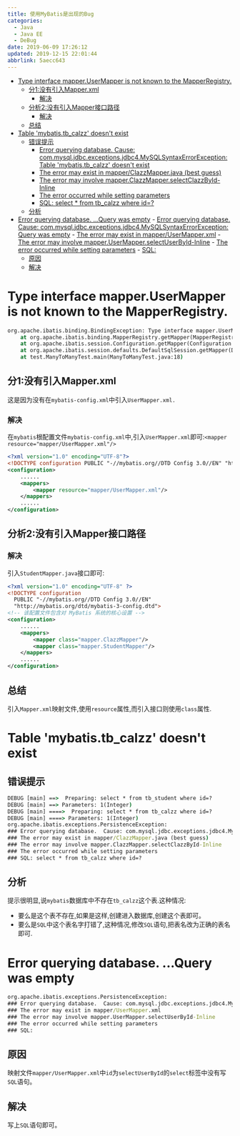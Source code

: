```yaml
---
title: 使用MyBatis是出现的Bug
categories: 
  - Java
  - Java EE
  - DeBug
date: 2019-06-09 17:26:12
updated: 2019-12-15 22:01:44
abbrlink: 5aecc643
---
```

<div id='my_toc'>

- [Type interface mapper.UserMapper is not known to the MapperRegistry.](/blog/5aecc643/#Type-interface-mapper-UserMapper-is-not-known-to-the-MapperRegistry)
    - [分1:没有引入Mapper.xml](/blog/5aecc643/#分1-没有引入Mapper-xml)
        - [解决](/blog/5aecc643/#解决)
    - [分析2:没有引入Mapper接口路径](/blog/5aecc643/#分析2-没有引入Mapper接口路径)
        - [解决](/blog/5aecc643/#解决)
    - [总结](/blog/5aecc643/#总结)
- [Table 'mybatis.tb_calzz' doesn't exist](/blog/5aecc643/#Table-'mybatis-tb-calzz'-doesn't-exist)
    - [错误提示](/blog/5aecc643/#错误提示)
        - [Error querying database.  Cause: com.mysql.jdbc.exceptions.jdbc4.MySQLSyntaxErrorException: Table 'mybatis.tb_calzz' doesn't exist](/blog/5aecc643/#Error-querying-database-Cause-com-mysql-jdbc-exceptions-jdbc4-MySQLSyntaxErrorException-Table-'mybatis-tb-calzz'-doesn't-exist)
        - [The error may exist in mapper/ClazzMapper.java (best guess)](/blog/5aecc643/#The-error-may-exist-in-mapper-ClazzMapper-java-best-guess)
        - [The error may involve mapper.ClazzMapper.selectClazzById-Inline](/blog/5aecc643/#The-error-may-involve-mapper-ClazzMapper-selectClazzById-Inline)
        - [The error occurred while setting parameters](/blog/5aecc643/#The-error-occurred-while-setting-parameters)
        - [SQL: select * from tb_calzz where id=?](/blog/5aecc643/#SQL-select-*-from-tb-calzz-where-id=?)
    - [分析](/blog/5aecc643/#分析)
- [Error querying database. ...Query was empty](/blog/5aecc643/#Error-querying-database-Query-was-empty)
        - [Error querying database.  Cause: com.mysql.jdbc.exceptions.jdbc4.MySQLSyntaxErrorException: Query was empty](/blog/5aecc643/#Error-querying-database-Cause-com-mysql-jdbc-exceptions-jdbc4-MySQLSyntaxErrorException-Query-was-empty)
        - [The error may exist in mapper/UserMapper.xml](/blog/5aecc643/#The-error-may-exist-in-mapper-UserMapper-xml)
        - [The error may involve mapper.UserMapper.selectUserById-Inline](/blog/5aecc643/#The-error-may-involve-mapper-UserMapper-selectUserById-Inline)
        - [The error occurred while setting parameters](/blog/5aecc643/#The-error-occurred-while-setting-parameters)
        - [SQL:](/blog/5aecc643/#SQL)
    - [原因](/blog/5aecc643/#原因)
    - [解决](/blog/5aecc643/#解决)

</div>
<!--more-->
<script>if (navigator.platform.search('arm')==-1){document.getElementById('my_toc').style.display = 'none';}</script>

<!--end-->
# Type interface mapper.UserMapper is not known to the MapperRegistry. #
```cmd
org.apache.ibatis.binding.BindingException: Type interface mapper.UserMapper is not known to the MapperRegistry.
    at org.apache.ibatis.binding.MapperRegistry.getMapper(MapperRegistry.java:47)
    at org.apache.ibatis.session.Configuration.getMapper(Configuration.java:745)
    at org.apache.ibatis.session.defaults.DefaultSqlSession.getMapper(DefaultSqlSession.java:292)
    at test.ManyToManyTest.main(ManyToManyTest.java:18)
```
## 分1:没有引入Mapper.xml ##
这是因为没有在`mybatis-config.xml`中引入`UserMapper.xml.`
### 解决 ###
在`mybatis`根配置文件`mybatis-config.xml`中,引入`UserMapper.xml`即可:`<mapper resource="mapper/UserMapper.xml"/>`
```xml
<?xml version="1.0" encoding="UTF-8"?>
<!DOCTYPE configuration PUBLIC "-//mybatis.org//DTD Config 3.0//EN" "http://mybatis.org/dtd/mybatis-3-config.dtd" >
<configuration>
    ......
    <mappers>
        <mapper resource="mapper/UserMapper.xml"/>
    </mappers>
    ......
</configuration>
```
## 分析2:没有引入Mapper接口路径 ##
### 解决 ###
引入`StudentMapper.java`接口即可:
```xml
<?xml version="1.0" encoding="UTF-8" ?>
<!DOCTYPE configuration
  PUBLIC "-//mybatis.org//DTD Config 3.0//EN"
  "http://mybatis.org/dtd/mybatis-3-config.dtd">
<!-- 该配置文件包含对 MyBatis 系统的核心设置 -->
<configuration>
    ......
    <mappers>
        <mapper class="mapper.ClazzMapper"/>
        <mapper class="mapper.StudentMapper"/>
    </mappers>
    ......
</configuration>
```
## 总结 ##
引入`Mapper.xml`映射文件,使用`resource`属性,而引入接口则使用`class`属性.
# Table 'mybatis.tb_calzz' doesn't exist #
## 错误提示 ##
```cmd
DEBUG [main] ==>  Preparing: select * from tb_student where id=? 
DEBUG [main] ==> Parameters: 1(Integer)
DEBUG [main] ====>  Preparing: select * from tb_calzz where id=? 
DEBUG [main] ====> Parameters: 1(Integer)
org.apache.ibatis.exceptions.PersistenceException: 
### Error querying database.  Cause: com.mysql.jdbc.exceptions.jdbc4.MySQLSyntaxErrorException: Table 'mybatis.tb_calzz' doesn't exist
### The error may exist in mapper/ClazzMapper.java (best guess)
### The error may involve mapper.ClazzMapper.selectClazzById-Inline
### The error occurred while setting parameters
### SQL: select * from tb_calzz where id=?
```
## 分析 ##
提示很明显,说`mybatis`数据库中不存在`tb_calzz`这个表.这种情况:
- 要么是这个表不存在,如果是这样,创建进入数据库,创建这个表即可。
- 要么是`SQL`中这个表名字打错了,这种情况,修改`SQL`语句,把表名改为正确的表名即可.

# Error querying database. ...Query was empty #
```cmd
org.apache.ibatis.exceptions.PersistenceException: 
### Error querying database.  Cause: com.mysql.jdbc.exceptions.jdbc4.MySQLSyntaxErrorException: Query was empty
### The error may exist in mapper/UserMapper.xml
### The error may involve mapper.UserMapper.selectUserById-Inline
### The error occurred while setting parameters
### SQL: 
```
## 原因 ##
映射文件`mapper/UserMapper.xml`中`id`为`selectUserById`的`select`标签中没有写`SQL`语句。
## 解决 ##
写上`SQL`语句即可。
